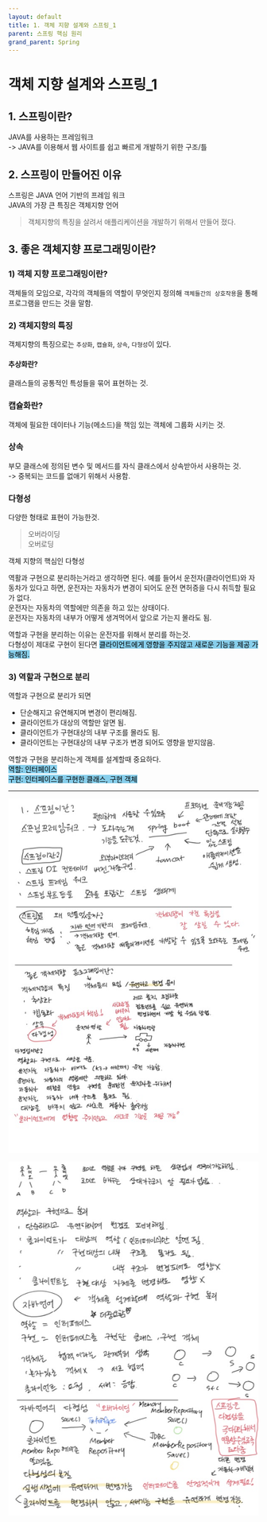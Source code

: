 ```yaml
---
layout: default
title: 1. 객체 지향 설계와 스프링_1
parent: 스프링 핵심 원리
grand_parent: Spring
---
```


# 객체 지향 설계와 스프링_1
  

## 1. 스프링이란?  
  
JAVA를 사용하는 프레임워크  
-> JAVA를 이용해서 웹 사이트를 쉽고 빠르게 개발하기 위한 구조/틀
  
## 2. 스프링이 만들어진 이유
  
스프링은 JAVA 언어 기반의 프레임 워크  
JAVA의 가장 큰 특징은 객체지향 언어  
  
>객체지향의 특징을 살려서 애플리케이션을 개발하기 위해서 만들어 졌다.
  
## 3. 좋은 객체지향 프로그래밍이란?
  
### 1) 객체 지향 프로그래밍이란?  
객체들의 모임으로, 각각의 객체들의 역할이 무엇인지 정의해 `객체들간의 상호작용`을 통해 프로그램을 만드는 것을 말함. 
  
### 2) 객체지향의 특징
객체지향의 특징으로는 `추상화`, `캡슐화`, `상속`, `다형성`이 있다.  

#### 추상화란?  
클래스들의 공통적인 특성들을 묶어 표현하는 것.  
### 캡슐화란?  
객체에 필요한 데이터나 기능(메소드)을 책임 있는 객체에 그룹화 시키는 것.  
### 상속  
부모 클래스에 정의된 변수 및 메서드를 자식 클래스에서 상속받아서 사용하는 것.  
-> 중복되는 코드를 없애기 위해서 사용함.  
### 다형성  
다양한 형태로 표현이 가능한것.  
> 오버라이딩  
> 오버로딩
  
객체 지향의 핵심인 다형성  

역활과 구현으로 분리하는거라고 생각하면 된다. 
예를 들어서 운전자(클라이언트)와 자동차가 있다고 하면, 운전자는 자동차가 변경이 되어도 운전 면허증을 다시 취득할 필요가 없다.  
운전자는 자동차의 역할에만 의존을 하고 있는 상태이다.  
운전자는 자동차의 내부가 어떻게 생겨먹어서 앞으로 가는지 몰라도 됨.
  
역할과 구현을 분리하는 이유는 운전자를 위해서 분리를 하는것.  
다형성이 제대로 구현이 된다면 <mark style="background-color: skyblue">클라이언트에게 영향을 주지않고 새로운 기능을 제공 가능해짐.</mark>  
  
### 3) 역할과 구현으로 분리  
역할과 구현으로 분리가 되면  
* 단순해지고 유연해지며 변경이 편리해짐.
* 클라이언트가 대상의 역할만 알면 됨. 
* 클라이언트가 구현대상의 내부 구조를 몰라도 됨. 
* 클라이언트는 구현대상의 내부 구조가 변경 되어도 영향을 받지않음. 
  
  
역할과 구현을 분리하는게 객체를 설계할때 중요하다.  
<mark style="background-color: skyblue">역할: 인터페이스<br/>구현: 인터페이스를 구현한 클래스, 구현 객체</mark>  
  
  
  
<hr>  

![필기1](/assets/images/Spring/core/Section1_1.jpg)  
  

![필기2](/assets/images/Spring/core/Section1_2.jpg)